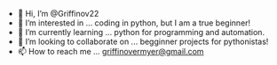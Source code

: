 - 👋 Hi, I’m @Griffinov22
- 👀 I’m interested in ... coding in python, but I am a true beginner!
- 🌱 I’m currently learning ... python for programming and automation.
- 💞️ I’m looking to collaborate on ... begginner projects for pythonistas!
- 📫 How to reach me ... griffinovermyer@gmail.com

<!---
Griffinov22/Griffinov22 is a ✨ special ✨ repository because its `README.md` (this file) appears on your GitHub profile.
You can click the Preview link to take a look at your changes.
--->
